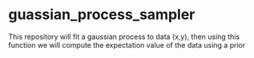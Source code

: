 # guassian_process_sampler
This repository will fit a gaussian process to data (x,y), then using this function we will compute the expectation value of the data using a prior

